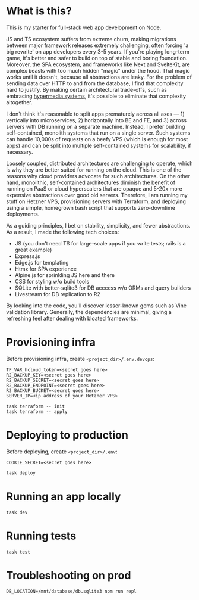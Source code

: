 # What is this?

This is my starter for full-stack web app development on Node.

JS and TS ecosystem suffers from extreme churn, making migrations between major framework releases extremely challenging, often forcing 'a big rewrite' on app developers every 3-5 years. If  you're playing long-term game, it's better and safer to build on top of stable and boring foundation. Moreover, the SPA ecosystem, and frameworks like Next and SvelteKit, are complex beasts with too much hidden "magic" under the hood. That magic works until it doesn't, because all abstractions are leaky. For the problem of sending data over HTTP to and from the database, I find that complexity hard to justify. By making certain architectural trade-offs, such as embracing [hypermedia systems](https://hypermedia.systems/), it's possible to eliminate that complexity altogether.

I don't think it's reasonable to split apps prematurely across all axes — 1) vertically into microservices, 2) horizontally into BE and FE, and 3) across servers with DB running on a separate machine. Instead, I prefer building self-contained, monolith systems that run on a single server. Such systems can handle 10,000s of requests on a beefy VPS (which is enough for most apps) and can be split into multiple self-contained systems for scalability, if necessary.

Loosely coupled, distributed architectures are challenging to operate, which is why they are better suited for running on the cloud. This is one of the reasons why cloud providers advocate for such architectures. On the other hand, monolithic, self-contained architectures diminish the benefit of running on PaaS or cloud hyperscalers that are opaque and 5-20x more expensive abstractions over good old servers. Therefore, I am running my stuff on Hetzner VPS, provisioning servers with Terraform, and deploying using a simple, homegrown bash script that supports zero-downtime deployments.

As a guiding principles, I bet on stability, simplicity, and fewer abstractions. As a result, I made the following tech choices:
* JS (you don't need TS for large-scale apps if you write tests; rails is a great example)
* Express.js
* Edge.js for templating
* Htmx for SPA experience
* Alpine.js for sprinkling JS here and there
* CSS for styling w/o build tools
* SQLite with better-sqlite3 for DB acccess w/o ORMs and query builders
* Livestream for DB replication to R2

By looking into the code, you'll discover lesser-known gems such as Vine validation library. Generally, the dependencies are minimal, giving a refreshing feel after dealing with bloated frameworks.

# Provisioning infra
Before provisioning infra, create `<project_dir>/.env.devops`:
```
TF_VAR_hcloud_token=<secret goes here>
R2_BACKUP_KEY=<secret goes here>
R2_BACKUP_SECRET=<secret goes here>
R2_BACKUP_ENDPOINT=<secret goes here>
R2_BACKUP_BUCKET=<secret goes here>
SERVER_IP=<ip address of your Hetzner VPS>
```

```
task terraform -- init
task terraform -- apply
```

# Deploying to production

Before deploying, create `<project_dir>/.env`:
```
COOKIE_SECRET=<secret goes here>
```

```
task deploy
```

# Running an app locally
```
task dev
```

# Running tests
```
task test
```

# Troubleshooting on prod
```
DB_LOCATION=/mnt/database/db.sqlite3 npm run repl
```



